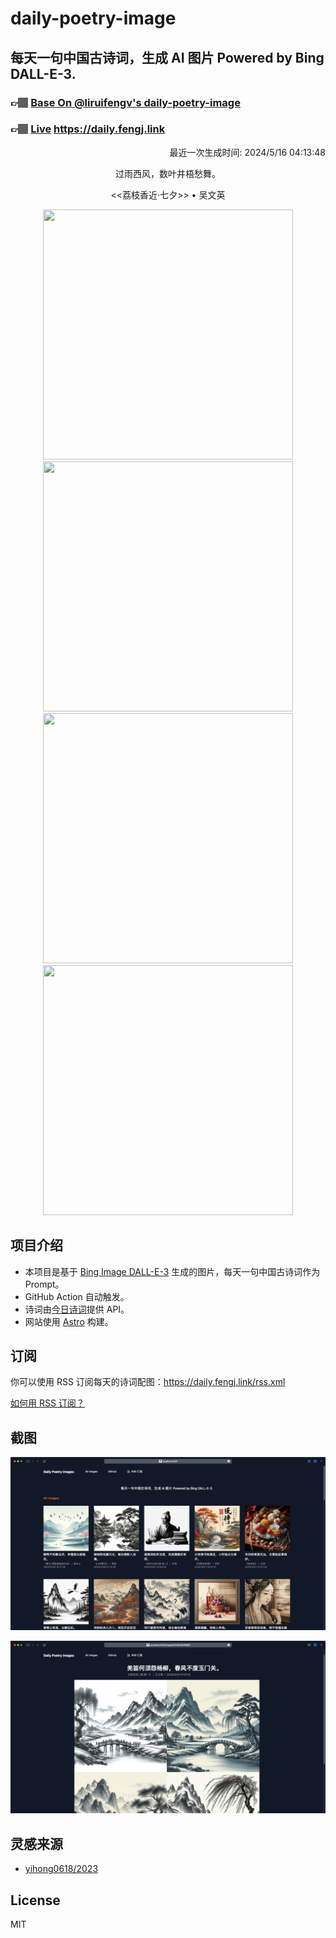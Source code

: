 
# daily-poetry-image

## 每天一句中国古诗词，生成 AI 图片 Powered by Bing DALL-E-3.

### 👉🏽 [Base On @liruifengv's daily-poetry-image](https://github.com/liruifengv/daily-poetry-image)

### 👉🏽 [Live](https://daily.fengj.link) https://daily.fengj.link

<p align="right">
  最近一次生成时间: 2024/5/16 04:13:48
</p>
<p align="center">
过雨西风，数叶井梧愁舞。
</p>
<p align="center">
<<荔枝香近·七夕>> • 吴文英
</p>
<p align="center">
<img src="https://tse2.mm.bing.net/th/id/OIG3.hFNg7OIE2lK8fYxFkEDn" height="400" width="400" />
<img src="https://tse4.mm.bing.net/th/id/OIG3.uNt1EzFTvynZCyW7gZO3" height="400" width="400" />
<img src="https://tse4.mm.bing.net/th/id/OIG3.xgzSByBxOs7n85Fj8TWA" height="400" width="400" />
<img src="https://tse3.mm.bing.net/th/id/OIG3.eB8blSLntQ0e10Bk7vxs" height="400" width="400" />
</p>

## 项目介绍

-   本项目是基于 [Bing Image DALL-E-3](https://www.bing.com/images/create) 生成的图片，每天一句中国古诗词作为 Prompt。
-   GitHub Action 自动触发。
-   诗词由[今日诗词](https://www.jinrishici.com/)提供 API。
-   网站使用 [Astro](https://astro.build) 构建。

## 订阅

你可以使用 RSS 订阅每天的诗词配图：https://daily.fengj.link/rss.xml

[如何用 RSS 订阅？](https://zhuanlan.zhihu.com/p/55026716)

## 截图

![图片列表](./screenshots/Snipaste_2023-12-28_21-00-26.png)

![图片详情](./screenshots/Snipaste_2023-12-28_21-00-53.png)

## 灵感来源

-   [yihong0618/2023](https://github.com/yihong0618/2023)

## License

MIT
